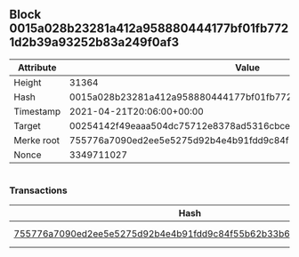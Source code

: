 ## Block 0015a028b23281a412a958880444177bf01fb7721d2b39a93252b83a249f0af3

Attribute | Value
--- | ---
Height | 31364
Hash | 0015a028b23281a412a958880444177bf01fb7721d2b39a93252b83a249f0af3
Timestamp | 2021-04-21T20:06:00+00:00
Target | 00254142f49eaaa504dc75712e8378ad5316cbcead634704b3734b6271167cc4
Merke root | 755776a7090ed2ee5e5275d92b4e4b91fdd9c84f55b62b33b6aba7ab92a0d5e8
Nonce | 3349711027

```

```

### Transactions

Hash | Amount
--- | ---
[755776a7090ed2ee5e5275d92b4e4b91fdd9c84f55b62b33b6aba7ab92a0d5e8](755776a7090ed2ee5e5275d92b4e4b91fdd9c84f55b62b33b6aba7ab92a0d5e8.md) | 10.00000000 SKEPTI 
